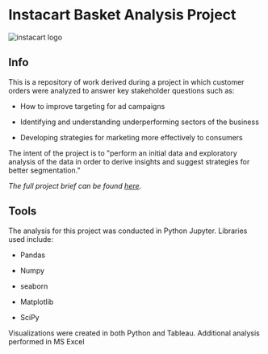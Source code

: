 # Instacart Basket Analysis Project

![instacart logo](https://www.instacart.com/company/wp-content/uploads/2022/03/03-Instacart-Logo-Kale-1.jpg)

## Info

This is a repository of work derived during a project in which customer orders were analyzed to answer key stakeholder questions such as:

- How to improve targeting for ad campaigns

- Identifying and understanding underperforming sectors of the business

- Developing strategies for marketing more effectively to consumers

The intent of the project is to "perform an initial data and exploratory analysis of the data in order to derive insights and suggest strategies for better segmentation."

_The full project brief can be found [here](https://images.careerfoundry.com/public/courses/data-immersion/A4/A4_Data_Immersion_Project_Brief.pdf)_.

## Tools

The analysis for this project was conducted in Python Jupyter. Libraries used include:

  - Pandas

  - Numpy

  - seaborn

  - Matplotlib

  - SciPy

Visualizations were created in both Python and Tableau. Additional analysis performed in MS Excel
